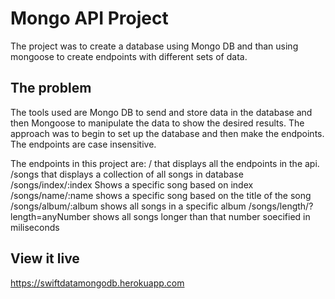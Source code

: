 # Mongo API Project

The project was to create a database using Mongo DB and than using mongoose to create endpoints with different sets of data.

## The problem

The tools used are Mongo DB to send and store data in the database and then Mongoose to manipulate the data to show the desired results. The approach was to begin to set up the database and then make the endpoints. The endpoints are case insensitive.

The endpoints in this project are: 
/ that displays all the endpoints in the api.
/songs that displays a collection of all songs in database
/songs/index/:index Shows a specific song based on index
/songs/name/:name shows a specific song based on the title of the song
/songs/album/:album shows all songs in a specific album
/songs/length/?length=anyNumber shows all songs longer than that number soecified in miliseconds

 
## View it live

https://swiftdatamongodb.herokuapp.com
